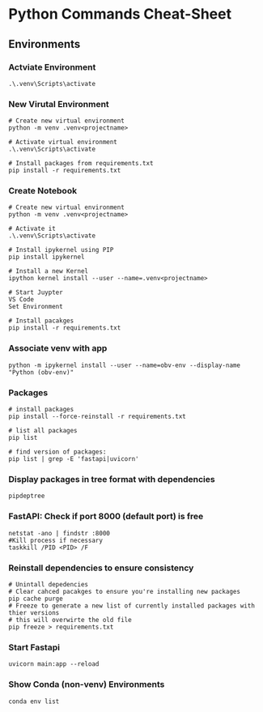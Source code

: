 # Python Commands Cheat-Sheet

## Environments

### Actviate Environment
```
.\.venv\Scripts\activate
```

### New Virutal Environment
```
# Create new virtual environment
python -m venv .venv<projectname>

# Activate virtual environment
.\.venv\Scripts\activate

# Install packages from requirements.txt
pip install -r requirements.txt

```


### Create Notebook
```
# Create new virtual environment
python -m venv .venv<projectname>

# Activate it
.\.venv\Scripts\activate

# Install ipykernel using PIP
pip install ipykernel

# Install a new Kernel
ipython kernel install --user --name=.venv<projectname>

# Start Juypter
VS Code
Set Environment

# Install pacakges
pip install -r requirements.txt

```

### Associate venv with app
```
python -m ipykernel install --user --name=obv-env --display-name "Python (obv-env)"
```

### Packages
```
# install packages
pip install --force-reinstall -r requirements.txt

# list all packages
pip list

# find version of packages:
pip list | grep -E 'fastapi|uvicorn'
```

### Display packages in tree format with dependencies
```
pipdeptree
```

### FastAPI: Check if port 8000 (default port) is free
```
netstat -ano | findstr :8000
#Kill process if necessary
taskkill /PID <PID> /F
```

### Reinstall dependencies to ensure consistency
```
# Unintall depedencies
# Clear cahced pacakges to ensure you're installing new packages
pip cache purge
# Freeze to generate a new list of currently installed packages with thier versions
# this will overwirte the old file
pip freeze > requirements.txt
```
### Start Fastapi 
```
uvicorn main:app --reload
```

### Show Conda (non-venv) Environments

```
conda env list
```

